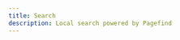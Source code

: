 ```yaml
---
title: Search
description: Local search powered by Pagefind
---
```


<div id="search"></div>
<script src="/pagefind/pagefind.js"></script>
<script>
  (async () => {
    const ui = await window.pagefindUI({ element: "#search" });
  })();
</script>
